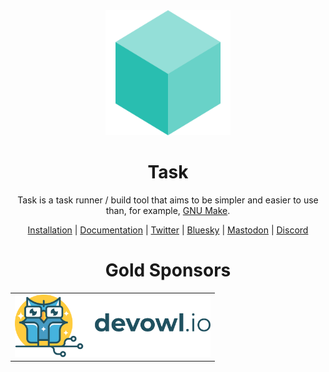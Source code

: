 <div align="center">
  <a href="https://taskfile.dev">
    <img src="website/src/public/img/logo.svg" width="200px" height="200px" />
  </a>

  <h1>Task</h1>

  <p>
    Task is a task runner / build tool that aims to be simpler and easier to use than, for example, <a href="https://www.gnu.org/software/make/">GNU Make<a>.
  </p>

  <p>
    <a href="https://taskfile.dev/installation/">Installation</a> | <a href="https://taskfile.dev/usage/">Documentation</a> | <a href="https://twitter.com/taskfiledev">Twitter</a> | <a href="https://bsky.app/profile/taskfile.dev">Bluesky</a> | <a href="https://fosstodon.org/@task">Mastodon</a> | <a href="https://discord.gg/6TY36E39UK">Discord</a>
  </p>

  <h1>Gold Sponsors</h1>

  <table>
    <tr>
      <td align="center" valign="middle">
        <a target="_blank" href="https://devowl.io">
          <img src="/website/src/public/img/devowl.io.svg" height="100px" title="devowl.io" />
        </a>
      </td>
    </tr>
  </table>
</div>
